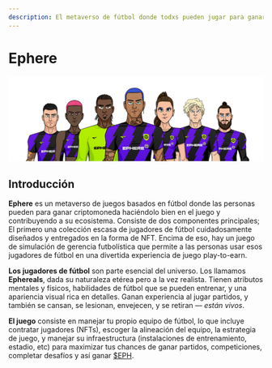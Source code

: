 ```yaml
---
description: El metaverso de fútbol donde todxs pueden jugar para ganar.
---
```


# Ephere

![](.gitbook/assets/Medium.png)

## Introducción

**Ephere** es un metaverso de juegos basados en fútbol donde las personas pueden para ganar criptomoneda haciéndolo bien en el juego y contribuyendo a su ecosistema. Consiste de dos componentes principales; El primero una colección escasa de jugadores de fútbol cuidadosamente diseñados y entregados en la forma de NFT. Encima de eso, hay un juego de simulación de gerencia futbolística que permite a las personas usar esos jugadores de fútbol en una divertida experiencia de juego play-to-earn.

**Los jugadores de fútbol** son parte esencial del universo. Los llamamos **Ephereals**, dada su naturaleza etérea pero a la vez realista. Tienen atributos mentales y físicos, habilidades de fútbol que se pueden entrenar, y una apariencia visual rica en detalles. Ganan experiencia al jugar partidos, y también se cansan, se lesionan, envejecen, y se retiran — _están vivos_.

**El juego** consiste en manejar tu propio equipo de fútbol, lo que incluye contratar jugadores (NFTs), escoger la alineación del equipo, la estrategia de juego, y manejar su infraestructura (instalaciones de entrenamiento, estadio, etc) para maximizar tus chances de ganar partidos, competiciones, completar desafíos y así ganar [$EPH](tokenomics/usdeph.md).
